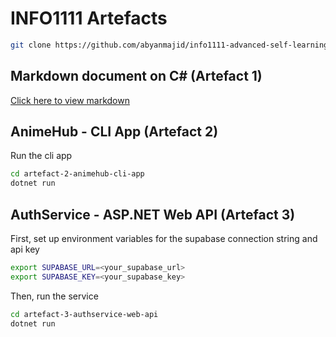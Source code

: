 # INFO1111 Artefacts

```bash
git clone https://github.com/abyanmajid/info1111-advanced-self-learning.git
```

## Markdown document on C# (Artefact 1)

[Click here to view markdown](https://github.com/abyanmajid/info1111-advanced-self-learning/blob/main/artefact-1-markdown-document-on-csharp/csharp.md)

## AnimeHub - CLI App (Artefact 2)

Run the cli app
```bash
cd artefact-2-animehub-cli-app
dotnet run
```


## AuthService - ASP.NET Web API (Artefact 3)

First, set up environment variables for the supabase connection string and api key
```bash
export SUPABASE_URL=<your_supabase_url>
export SUPABASE_KEY=<your_supabase_key>
```

Then, run the service
```bash
cd artefact-3-authservice-web-api
dotnet run
```
